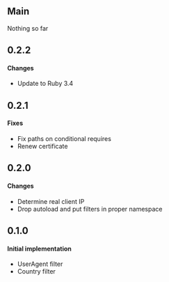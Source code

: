 ## Main

Nothing so far

## 0.2.2

#### Changes
* Update to Ruby 3.4

## 0.2.1

#### Fixes

* Fix paths on conditional requires
* Renew certificate

## 0.2.0

#### Changes

* Determine real client IP
* Drop autoload and put filters in proper namespace

## 0.1.0

#### Initial implementation

* UserAgent filter
* Country filter
